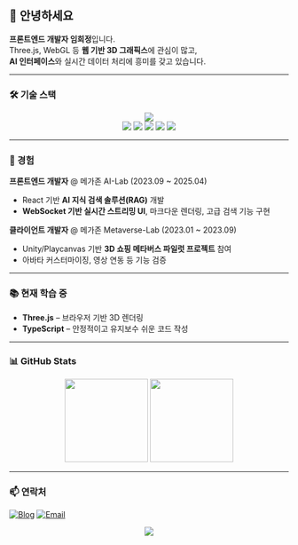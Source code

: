 ## 👋 안녕하세요

**프론트엔드 개발자 임희정**입니다.  
Three.js, WebGL 등 **웹 기반 3D 그래픽스**에 관심이 많고,  
**AI 인터페이스**와 실시간 데이터 처리에 흥미를 갖고 있습니다.

---

### 🛠️ 기술 스택

<div align="center">
<img src="https://tech-orbit.wontory.dev/api?title=Heejeong&tech=React,JavaScript,TypeScript,Three.js,Unity&size=500&duration=12" style="max-width: 700px;" />
</div>

<div align="center">
  <img src="https://img.shields.io/badge/React-61DAFB?style=for-the-badge&logo=react&logoColor=black" />
  <img src="https://img.shields.io/badge/JavaScript-F7DF1E?style=for-the-badge&logo=javascript&logoColor=black" />
  <img src="https://img.shields.io/badge/TypeScript-3178C6?style=for-the-badge&logo=typescript&logoColor=white" />
  <img src="https://img.shields.io/badge/Three.js-000000?style=for-the-badge&logo=three.js&logoColor=white" />
  <img src="https://img.shields.io/badge/Unity-100000?style=for-the-badge&logo=unity&logoColor=white" />
</div>

---

### 💼 경험

**프론트엔드 개발자** @ 메가존 AI-Lab (2023.09 ~ 2025.04)  
- React 기반 **AI 지식 검색 솔루션(RAG)** 개발
- **WebSocket 기반 실시간 스트리밍 UI**, 마크다운 렌더링, 고급 검색 기능 구현

**클라이언트 개발자** @ 메가존 Metaverse-Lab (2023.01 ~ 2023.09)  
- Unity/Playcanvas 기반 **3D 쇼핑 메타버스 파일럿 프로젝트** 참여
- 아바타 커스터마이징, 영상 연동 등 기능 검증

---

### 📚 현재 학습 중

- **Three.js** – 브라우저 기반 3D 렌더링  
- **TypeScript** – 안정적이고 유지보수 쉬운 코드 작성

---

### 📊 GitHub Stats

<div align="center">
  <img height="150" src="https://github-readme-stats.vercel.app/api?username=ihj04982&show_icons=true&theme=default&hide_border=true" />
  <img height="150" src="https://github-readme-stats.vercel.app/api/top-langs/?username=ihj04982&layout=compact&theme=default&hide_border=true" />
</div>

---

### 📫 연락처

[![Blog](https://img.shields.io/badge/Blog-20C997?style=for-the-badge&logo=velog&logoColor=white)](https://velog.io/@ihj04982/posts)
[![Email](https://img.shields.io/badge/Email-EA4335?style=for-the-badge&logo=gmail&logoColor=white)](mailto:ihj04982@gmail.com)

<div align="center">
  <img src="https://komarev.com/ghpvc/?username=ihj04982&style=flat&color=blue" />
</div>
